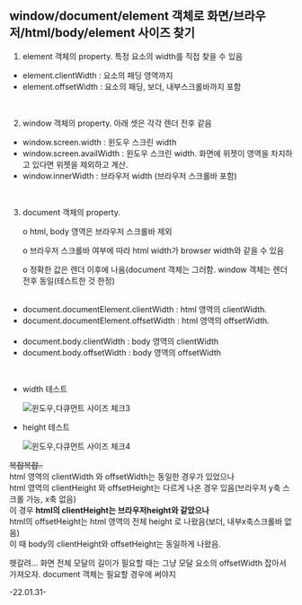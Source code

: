 ## window/document/element 객체로 화면/브라우저/html/body/element 사이즈 찾기
1. element 객체의 property. 특정 요소의 width를 직접 찾을 수 있음
- element.clientWidth : 요소의 패딩 영역까지
- element.offsetWidth : 요소의 패딩, 보더, 내부스크롤바까지 포함
<br>

2. window 객체의 property. 아래 셋은 각각 렌더 전후 같음
- window.screen.width : 윈도우 스크린 width
- window.screen.availWidth : 윈도우 스크린 width. 화면에 위젯이 영역을 차지하고 있다면 위젯을 제외하고 계산.
- window.innerWidth : 브라우저 width (브라우저 스크롤바 포함)
<br>

3. document 객체의 property.

	o html, body 영역은 브라우저 스크롤바 제외

	o 브라우저 스크롤바 여부에 따라 html width가 browser width와 같을 수 있음

	o 정확한 값은 렌더 이후에 나옴(document 객체는 그러함. window 객체는 렌더 전후 동일(테스트한 것 한정)
<br><br>

- document.documentElement.clientWidth
: html 영역의 clientWidth. 
- document.documentElement.offsetWidth
: html 영역의 offsetWidth. 
  <br><br>
- document.body.clientWidth
: body 영역의 clientWidth
- document.body.offsetWidth
: body 영역의 offsetWidth
<br>

- width 테스트
 
	![윈도우,다큐먼트 사이즈 체크3](https://user-images.githubusercontent.com/60069112/151740819-c2f6a7a1-76bf-4b83-bda1-ba41fca7b103.png)


- height 테스트

	![윈도우,다큐먼트 사이즈 체크4](https://user-images.githubusercontent.com/60069112/151740520-d0647649-e0c0-4fd7-9836-4bc85256ef32.png)

~~복잡복잡..~~<br>
html 영역의 clientWidth 와 offsetWidth는 동일한 경우가 있었으나 <br>
  html 영역의 clientHeight 와 offsetHeight는 다르게 나온 경우 있음(브라우저 y축 스크롤 가능, x축 없음)<br>
     이 경우 **html의 clientHeight는 브라우저height와 같았으나**<br>
               html의 offsetHeight는 html 영역의 전체 height 로 나왔음(보더, 내부x축스크롤바 없음)<br>
              이 때 body의 clientHeight와 offsetHeight는 동일하게 나왔음.<br>


헷갈려... 
화면 전체 모달의 길이가 필요할 때는 그냥 모달 요소의 offsetWidth 잡아서 가져오자. document 객체는 필요할 경우에 써야지

-22.01.31-
